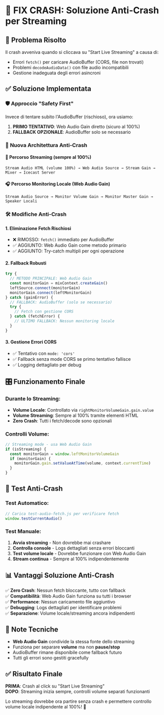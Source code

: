 # 🔧 FIX CRASH: Soluzione Anti-Crash per Streaming

## 🎯 Problema Risolto
Il crash avveniva quando si cliccava su "Start Live Streaming" a causa di:
- Errori `fetch()` per caricare AudioBuffer (CORS, file non trovati)
- Problemi `decodeAudioData()` con file audio incompatibili
- Gestione inadeguata degli errori asincroni

## ✅ Soluzione Implementata

### 🛡️ **Approccio "Safety First"**
Invece di tentare subito l'AudioBuffer (rischioso), ora usiamo:

1. **PRIMO TENTATIVO**: Web Audio Gain diretto (sicuro al 100%)
2. **FALLBACK OPZIONALE**: AudioBuffer solo se necessario

### 🔀 **Nuova Architettura Anti-Crash**

#### 📡 **Percorso Streaming** (sempre al 100%)
```
Stream Audio HTML (volume 100%) → Web Audio Source → Stream Gain → Mixer → Icecast Server
```

#### 🎧 **Percorso Monitoring Locale** (Web Audio Gain)
```
Stream Audio Source → Monitor Volume Gain → Monitor Master Gain → Speaker Locali
```

### 🛠️ **Modifiche Anti-Crash**

#### 1. **Eliminazione Fetch Rischiosi**
- ❌ RIMOSSO: `fetch()` immediato per AudioBuffer 
- ✅ AGGIUNTO: Web Audio Gain come metodo primario
- ✅ AGGIUNTO: Try-catch multipli per ogni operazione

#### 2. **Fallback Robusti**
```javascript
try {
  // METODO PRINCIPALE: Web Audio Gain
  const monitorGain = mixContext.createGain()
  leftSource.connect(monitorGain)
  monitorGain.connect(leftMonitorGain)
} catch (gainError) {
  // FALLBACK: AudioBuffer (solo se necessario)
  try {
    // Fetch con gestione CORS
  } catch (fetchError) {
    // ULTIMO FALLBACK: Nessun monitoring locale
  }
}
```

#### 3. **Gestione Errori CORS**
- ✅ Tentativo con `mode: 'cors'`
- ✅ Fallback senza mode CORS se primo tentativo fallisce
- ✅ Logging dettagliato per debug

## 🎛️ **Funzionamento Finale**

### Durante lo Streaming:
- **Volume Locale**: Controllato via `rightMonitorVolumeGain.gain.value`
- **Volume Streaming**: Sempre al 100% tramite elementi HTML
- **Zero Crash**: Tutti i fetch/decode sono opzionali

### Controlli Volume:
```javascript
// Streaming mode - usa Web Audio Gain
if (isStreaming) {
  const monitorGain = window.leftMonitorVolumeGain
  if (monitorGain) {
    monitorGain.gain.setValueAtTime(volume, context.currentTime)
  }
}
```

## 🧪 **Test Anti-Crash**

### Test Automatico:
```javascript
// Carica test-audio-fetch.js per verificare fetch
window.testCurrentAudio()
```

### Test Manuale:
1. **Avvia streaming** - Non dovrebbe mai crashare
2. **Controlla console** - Logs dettagliati senza errori bloccanti  
3. **Test volume locale** - Dovrebbe funzionare con Web Audio Gain
4. **Stream continua** - Sempre al 100% indipendentemente

## 📊 **Vantaggi Soluzione Anti-Crash**

✅ **Zero Crash**: Nessun fetch bloccante, tutto con fallback  
✅ **Compatibilità**: Web Audio Gain funziona su tutti i browser  
✅ **Performance**: Nessun caricamento file aggiuntivo  
✅ **Debugging**: Logs dettagliati per identificare problemi  
✅ **Separazione**: Volume locale/streaming ancora indipendenti

## 🚨 **Note Tecniche**

- **Web Audio Gain** condivide la stessa fonte dello streaming
- Funziona per separare **volume** ma non **pause/stop**
- AudioBuffer rimane disponibile come fallback futuro
- Tutti gli errori sono gestiti gracefully

## ✅ **Risultato Finale**

**PRIMA**: Crash al click su "Start Live Streaming"  
**DOPO**: Streaming inizia sempre, controlli volume separati funzionanti

Lo streaming dovrebbe ora partire senza crash e permettere controllo volume locale indipendente al 100%! 🎉
